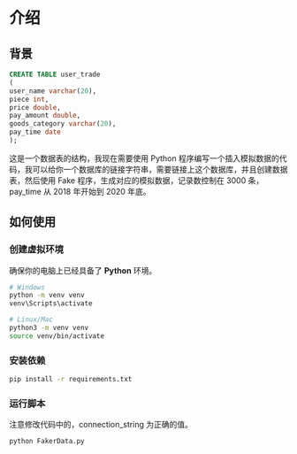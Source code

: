# 介绍

## 背景

```sql
CREATE TABLE user_trade
(
user_name varchar(20),
piece int,
price double,
pay_amount double,
goods_category varchar(20),
pay_time date
);
```

这是一个数据表的结构，我现在需要使用 Python 程序编写一个插入模拟数据的代码，我可以给你一个数据库的链接字符串，需要链接上这个数据库，并且创建数据表，然后使用 Fake 程序，生成对应的模拟数据，记录数控制在 3000 条，pay_time 从 2018 年开始到 2020 年底。

## 如何使用

### 创建虚拟环境

确保你的电脑上已经具备了 **Python** 环境。

```bash
# Windows
python -m venv venv
venv\Scripts\activate

# Linux/Mac
python3 -m venv venv
source venv/bin/activate
```

### 安装依赖

```bash
pip install -r requirements.txt
```

### 运行脚本

注意修改代码中的，connection_string 为正确的值。

```shell
python FakerData.py
```